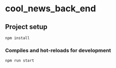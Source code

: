 # cool_news_back_end

## Project setup
```
npm install
```

### Compiles and hot-reloads for development
```
npm run start
```


